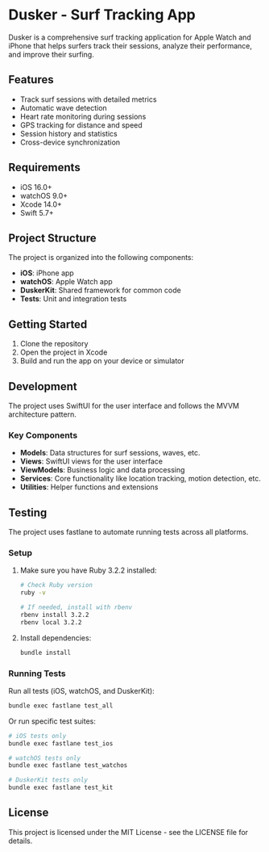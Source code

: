 # Dusker - Surf Tracking App

Dusker is a comprehensive surf tracking application for Apple Watch and iPhone that helps surfers track their sessions, analyze their performance, and improve their surfing.

## Features

- Track surf sessions with detailed metrics
- Automatic wave detection
- Heart rate monitoring during sessions
- GPS tracking for distance and speed
- Session history and statistics
- Cross-device synchronization

## Requirements

- iOS 16.0+
- watchOS 9.0+
- Xcode 14.0+
- Swift 5.7+

## Project Structure

The project is organized into the following components:

- **iOS**: iPhone app
- **watchOS**: Apple Watch app
- **DuskerKit**: Shared framework for common code
- **Tests**: Unit and integration tests

## Getting Started

1. Clone the repository
2. Open the project in Xcode
3. Build and run the app on your device or simulator

## Development

The project uses SwiftUI for the user interface and follows the MVVM architecture pattern.

### Key Components

- **Models**: Data structures for surf sessions, waves, etc.
- **Views**: SwiftUI views for the user interface
- **ViewModels**: Business logic and data processing
- **Services**: Core functionality like location tracking, motion detection, etc.
- **Utilities**: Helper functions and extensions

## Testing

The project uses fastlane to automate running tests across all platforms.

### Setup

1. Make sure you have Ruby 3.2.2 installed:
   ```bash
   # Check Ruby version
   ruby -v
   
   # If needed, install with rbenv
   rbenv install 3.2.2
   rbenv local 3.2.2
   ```

2. Install dependencies:
   ```bash
   bundle install
   ```

### Running Tests

Run all tests (iOS, watchOS, and DuskerKit):
```bash
bundle exec fastlane test_all
```

Or run specific test suites:
```bash
# iOS tests only
bundle exec fastlane test_ios

# watchOS tests only
bundle exec fastlane test_watchos

# DuskerKit tests only
bundle exec fastlane test_kit
```

## License

This project is licensed under the MIT License - see the LICENSE file for details. 